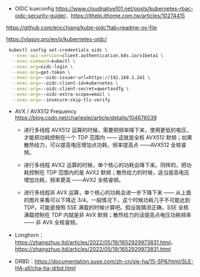 - OIDC kueconfig <https://www.cloudnative101.net/posts/kubernetes-rbac-oidc-security-guide/>、<https://ithelp.ithome.com.tw/articles/10274415>

<https://github.com/ericchiang/kube-oidc?tab=readme-ov-file>

<https://vlasov.pro/en/p/kubernetes-oidc/>

```bash
 kubectl config set-credentials oidc \
  --exec-api-version=client.authentication.k8s.io/v1beta1 \
  --exec-command=kubectl \
  --exec-arg=oidc-login \
  --exec-arg=get-token \
  --exec-arg=--oidc-issuer-url=https://192.168.1.241 \
  --exec-arg=--oidc-client-id=kubernetes \
  --exec-arg=--oidc-client-secret=qwertasdfg \
  --exec-arg=--oidc-extra-scope=email \
  --exec-arg=--insecure-skip-tls-verify
```

- AVX / AVX512 Frequency <https://blog.csdn.net/charleslei/article/details/104676039>

  - 进行多线程 AVX512 运算的时候，需要把频率降下来，使用更低的电压，才能把功耗控制在一个 TDP 范围内 —— 这就是全核 AVX512 默频；如果散热给力，可以提高电压增加点功耗，频率提高点 ——AVX512 全核睿频。

  - 进行多线程 AVX2 运算的时候，单个核心的功耗会降下来。同样的，把功耗控制在 TDP 范围内的是 AVX2 默频；散热给力的时候，适当提高电压增加功耗，频率更高 ——AVX2 全核睿频。

  - 进行多线程非 AVX 运算，单个核心的功耗会进一步下降下来 —— 从上面的图片来看可以下降近 3/4。一般情况下，这个时候功耗几乎不可能达到 TDP，可能是按照 SSE 满载的时候计算吧。假设我猜测正确，SSE 全核满载控制在 TDP 内就是非 AVX 默频；散热给力的话提高点电压功耗频率 —— 非 AVX 全核睿频。

- Longhorn：<https://zhangzhuo.ltd/articles/2022/05/19/1652929973831.html>、<https://zhangzhuo.ltd/articles/2022/05/19/1652929973831.html>

- DRBD：<https://documentation.suse.com/zh-cn/sle-ha/15-SP6/html/SLE-HA-all/cha-ha-drbd.html>
